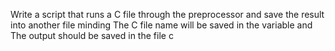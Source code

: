 Write a script that runs a C file through the preprocessor and save the result into another file minding The C file name will be saved in the variable  and The output should be saved in the file c
